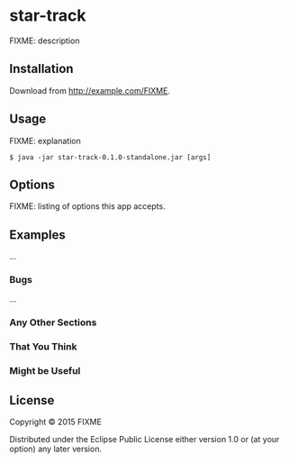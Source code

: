 # star-track

FIXME: description

## Installation

Download from http://example.com/FIXME.

## Usage

FIXME: explanation

    $ java -jar star-track-0.1.0-standalone.jar [args]

## Options

FIXME: listing of options this app accepts.

## Examples

...

### Bugs

...

### Any Other Sections
### That You Think
### Might be Useful

## License

Copyright © 2015 FIXME

Distributed under the Eclipse Public License either version 1.0 or (at
your option) any later version.
